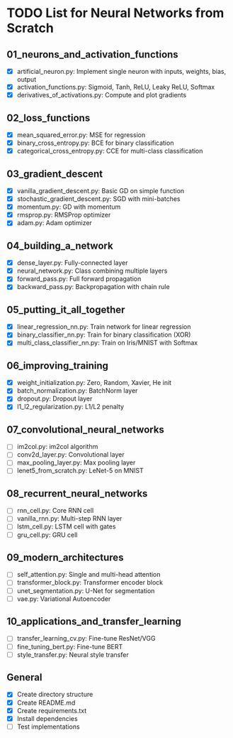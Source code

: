 # TODO List for Neural Networks from Scratch

## 01_neurons_and_activation_functions
- [x] artificial_neuron.py: Implement single neuron with inputs, weights, bias, output
- [x] activation_functions.py: Sigmoid, Tanh, ReLU, Leaky ReLU, Softmax
- [x] derivatives_of_activations.py: Compute and plot gradients

## 02_loss_functions
- [x] mean_squared_error.py: MSE for regression
- [x] binary_cross_entropy.py: BCE for binary classification
- [x] categorical_cross_entropy.py: CCE for multi-class classification

## 03_gradient_descent
- [x] vanilla_gradient_descent.py: Basic GD on simple function
- [x] stochastic_gradient_descent.py: SGD with mini-batches
- [x] momentum.py: GD with momentum
- [x] rmsprop.py: RMSProp optimizer
- [x] adam.py: Adam optimizer

## 04_building_a_network
- [x] dense_layer.py: Fully-connected layer
- [x] neural_network.py: Class combining multiple layers
- [x] forward_pass.py: Full forward propagation
- [x] backward_pass.py: Backpropagation with chain rule

## 05_putting_it_all_together
- [x] linear_regression_nn.py: Train network for linear regression
- [x] binary_classifier_nn.py: Train for binary classification (XOR)
- [x] multi_class_classifier_nn.py: Train on Iris/MNIST with Softmax

## 06_improving_training
- [x] weight_initialization.py: Zero, Random, Xavier, He init
- [x] batch_normalization.py: BatchNorm layer
- [x] dropout.py: Dropout layer
- [x] l1_l2_regularization.py: L1/L2 penalty

## 07_convolutional_neural_networks
- [ ] im2col.py: im2col algorithm
- [ ] conv2d_layer.py: Convolutional layer
- [ ] max_pooling_layer.py: Max pooling layer
- [ ] lenet5_from_scratch.py: LeNet-5 on MNIST

## 08_recurrent_neural_networks
- [ ] rnn_cell.py: Core RNN cell
- [ ] vanilla_rnn.py: Multi-step RNN layer
- [ ] lstm_cell.py: LSTM cell with gates
- [ ] gru_cell.py: GRU cell

## 09_modern_architectures
- [ ] self_attention.py: Single and multi-head attention
- [ ] transformer_block.py: Transformer encoder block
- [ ] unet_segmentation.py: U-Net for segmentation
- [ ] vae.py: Variational Autoencoder

## 10_applications_and_transfer_learning
- [ ] transfer_learning_cv.py: Fine-tune ResNet/VGG
- [ ] fine_tuning_bert.py: Fine-tune BERT
- [ ] style_transfer.py: Neural style transfer

## General
- [x] Create directory structure
- [x] Create README.md
- [x] Create requirements.txt
- [x] Install dependencies
- [ ] Test implementations
